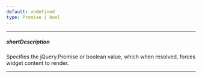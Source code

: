 ```yaml
---
default: undefined
type: Promise | bool
---
```

---
##### shortDescription
Specifies the jQuery.Promise or boolean value, which when resolved, forces widget content to render.

---
